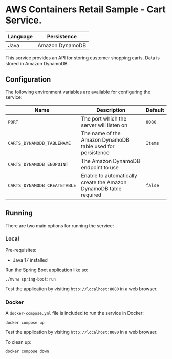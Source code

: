 # AWS Containers Retail Sample - Cart Service.

| Language | Persistence |
|---|---|
| Java | Amazon DynamoDB |

This service provides an API for storing customer shopping carts. Data is stored in Amazon DynamoDB.

## Configuration

The following environment variables are available for configuring the service:

| Name | Description | Default |
|---|---|---|
| `PORT` | The port which the server will listen on | `8080` |
| `CARTS_DYNAMODB_TABLENAME` | The name of the Amazon DynamoDB table used for persistence | `Items` |
| `CARTS_DYNAMODB_ENDPOINT` | The Amazon DynamoDB endpoint to use | ` ` |
| `CARTS_DYNAMODB_CREATETABLE` | Enable to automatically create the Amazon DynamoDB table required | `false` |

## Running

There are two main options for running the service:

### Local

Pre-requisites:
- Java 17 installed

Run the Spring Boot application like so:

```
./mvnw spring-boot:run
```

Test the application by visiting `http://localhost:8080` in a web browser.

### Docker

A `docker-compose.yml` file is included to run the service in Docker:

```
docker compose up
```

Test the application by visiting `http://localhost:8080` in a web browser.

To clean up:

```
docker compose down
```
